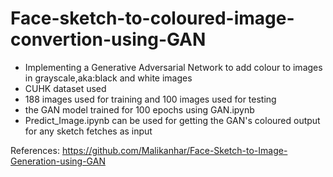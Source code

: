 # Face-sketch-to-coloured-image-convertion-using-GAN
- Implementing a Generative Adversarial Network to add colour to images in grayscale,aka:black and white images
- CUHK dataset used
- 188 images used for training and 100 images used for testing
- the GAN model trained for 100 epochs using GAN.ipynb 
- Predict_Image.ipynb can be used for getting the GAN's coloured output for any sketch fetches as input


References:
https://github.com/Malikanhar/Face-Sketch-to-Image-Generation-using-GAN
